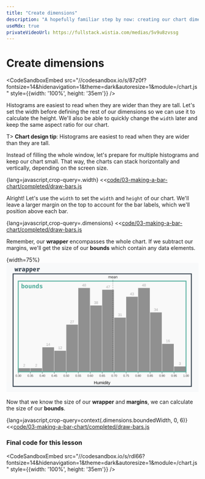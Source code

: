 ```yaml
---
title: "Create dimensions"
description: "A hopefully familiar step by now: creating our chart dimensions."
useMdx: true
privateVideoUrl: https://fullstack.wistia.com/medias/5v9u8zvssg
---
```


# Create dimensions

<CodeSandboxEmbed
  src="//codesandbox.io/s/87z0f?fontsize=14&hidenavigation=1&theme=dark&autoresize=1&module=/chart.js"
  style={{width: '100%', height: '35em'}}
/>

Histograms are easiest to read when they are wider than they are tall. Let's set the width before defining the rest of our dimensions so we can use it to calculate the height. We'll also be able to quickly change the `width` later and keep the same aspect ratio for our chart.

T> **Chart design tip**: Histograms are easiest to read when they are wider than they are tall.

Instead of filling the whole window, let's prepare for multiple histograms and keep our chart small. That way, the charts can stack horizontally and vertically, depending on the screen size.

{lang=javascript,crop-query=.width}
<<[code/03-making-a-bar-chart/completed/draw-bars.js](./protected/code/03-making-a-bar-chart/completed/draw-bars.js)

Alright! Let's use the `width` to set the `width` and `height` of our chart. We'll leave a larger margin on the top to account for the bar labels, which we'll position above each bar.

{lang=javascript,crop-query=.dimensions}
<<[code/03-making-a-bar-chart/completed/draw-bars.js](./protected/code/03-making-a-bar-chart/completed/draw-bars.js)

Remember, our **wrapper** encompasses the whole chart. If we subtract our margins, we'll get the size of our **bounds** which contain any data elements.

{width=75%}
![Chart terminology](./public/images/3-making-a-bar-chart/chart-terminology.png)

Now that we know the size of our **wrapper** and **margins**, we can calculate the size of our **bounds**.

{lang=javascript,crop-query=context(.dimensions.boundedWidth, 0, 6)}
<<[code/03-making-a-bar-chart/completed/draw-bars.js](./protected/code/03-making-a-bar-chart/completed/draw-bars.js)

### Final code for this lesson

<CodeSandboxEmbed
  src="//codesandbox.io/s/rdl66?fontsize=14&hidenavigation=1&theme=dark&autoresize=1&module=/chart.js"
  style={{width: '100%', height: '35em'}}
/>